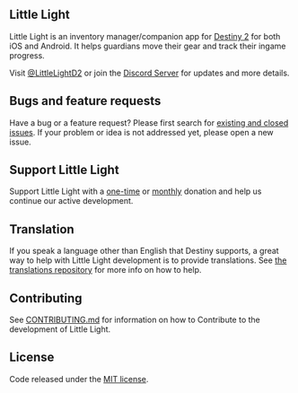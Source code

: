## Little Light
Little Light is an inventory manager/companion app for [Destiny 2](http://destinythegame.com/) for both iOS and Android. It helps guardians move their gear and track their ingame progress.

Visit [@LittleLightD2](http://twitter.com/LittleLightD2) or join the [Discord Server](https://discord.gg/dTKhBD) for updates and more details.

## Bugs and feature requests
Have a bug or a feature request? Please first search for [existing and closed issues](https://github.com/littlelight-destiny/littlelight/issues). If your problem or idea is not addressed yet, please open a new issue.

## Support Little Light
Support Little Light with a [one-time](https://ko-fi.com/littlelight) or [monthly](https://www.patreon.com/littlelightD2) donation and help us continue our active development.

## Translation
If you speak a language other than English that Destiny supports, a great way to help with Little Light development is to provide translations. See [the translations repository](https://github.com/littlelight-destiny/littlelight_translations) for more info on how to help.

## Contributing

See [CONTRIBUTING.md](https://github.com/littlelight-destiny/littlelight/blob/master/docs/CONTRIBUTING.md) for information on how to Contribute to the development of Little Light.

## License
Code released under the [MIT license](http://choosealicense.com/licenses/mit/).
